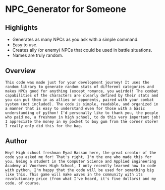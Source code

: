 # NPC_Generator for Someone

## Highlights
- Generates as many NPCs as you ask with a simple command.
- Easy to use.
- Creates ally (or enemy) NPCs that could be used in battle situations.
- Names are truly random.

## Overview
    This code was made just for your development journey! It uses the random library to generate random stats of different categories and makes NPCs good for anything (except romance, you weirdo)! The combat capabilities of the characters are clearly defined by their stats and you can put them in as allies or opponents, paired with your combat system (not included). The code is simple, readable, and organized in a manner that is easy to understand even for those with a basic understanding of python! I'd personally like to thank you, the people who paid me, a freshman in high school, to do this very important job! I appreciate the money in my pocket to buy gum from the corner store! I really only did this for the bag.

## Author
    Hey! High school freshman Eyad Hassan here, the great creator of the code you asked me for! That's right, I'm the one who made this for you. Being a student in the Computer Science and Applied Engineering Academy at Voorhees High School, I only recently learned how to code with python. I'm happy that the code will be used for something big like this. This game will make waves in the community with its revolutionary price (from what I've heard, it's five dollars) and my code, of course.